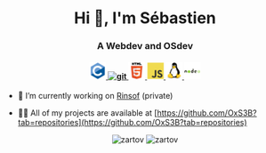 <h1 align="center">Hi 👋, I'm Sébastien</h1>
<h3 align="center">A Webdev and OSdev</h3>
<h4 align="center">
  <a href="https://www.cprogramming.com/" target="_blank" rel="noreferrer"> <img src="https://raw.githubusercontent.com/devicons/devicon/master/icons/c/c-original.svg" alt="c" width="30" height="30"/> </a> <a href="https://git-scm.com/" target="_blank" rel="noreferrer"> <img src="https://www.vectorlogo.zone/logos/git-scm/git-scm-icon.svg" alt="git" width="30" height="30"/> </a> <a href="https://www.w3.org/html/" target="_blank" rel="noreferrer"> <img src="https://raw.githubusercontent.com/devicons/devicon/master/icons/html5/html5-original-wordmark.svg" alt="html5" width="30" height="30"/> </a> <a href="https://developer.mozilla.org/en-US/docs/Web/JavaScript" target="_blank" rel="noreferrer"> <img src="https://raw.githubusercontent.com/devicons/devicon/master/icons/javascript/javascript-original.svg" alt="javascript" width="30" height="30"/> </a> <a href="https://www.linux.org/" target="_blank" rel="noreferrer"> <img src="https://raw.githubusercontent.com/devicons/devicon/master/icons/linux/linux-original.svg" alt="linux" width="30" height="30"/> </a> <a href="https://nodejs.org" target="_blank" rel="noreferrer"> <img src="https://raw.githubusercontent.com/devicons/devicon/master/icons/nodejs/nodejs-original-wordmark.svg" alt="nodejs" width="30" height="30"/> </a> 
</h4>

- 🔭 I’m currently working on [Rinsof](https://github.com/OxS3B/Rinsof) (private)

- 👨‍💻 All of my projects are available at [https://github.com/OxS3B?tab=repositories](https://github.com/OxS3B?tab=repositories)

<p align="center">
  <img src="https://github-readme-stats.vercel.app/api/top-langs/?username=OxS3B&layout=compact" alt="zartov" height="150" />

  <img src="https://github-readme-stats.vercel.app/api?username=OxS3B&show_icons=true" alt="zartov" height="150" />
</p>
